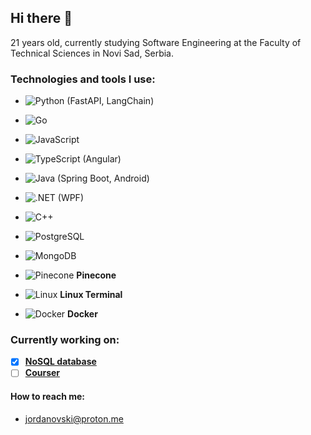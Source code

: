 ## Hi there 👋

<!--
**idzaaa9/idzaaa9** is a ✨ _special_ ✨ repository because its `README.md` (this file) appears on your GitHub profile.

Here are some ideas to get you started:

- 🔭 I’m currently working on ...
- 🌱 I’m currently learning ...
- 👯 I’m looking to collaborate on ...
- 🤔 I’m looking for help with ...
- 💬 Ask me about ...
- 📫 How to reach me: ...
- 😄 Pronouns: ...
- ⚡ Fun fact: ...
-->

21 years old, currently studying Software Engineering at the Faculty of Technical Sciences in Novi Sad, Serbia.

### Technologies and tools I use:

- ![Python](https://img.shields.io/badge/-Python-3776AB?style=flat-square&logo=python&logoColor=fff) (FastAPI, LangChain)
- ![Go](https://img.shields.io/badge/-Go-00ADD8?style=flat-square&logo=go&logoColor=fff)
- ![JavaScript](https://img.shields.io/badge/-JavaScript-F7DF1E?style=flat-square&logo=javascript&logoColor=000) 
- ![TypeScript](https://img.shields.io/badge/-TypeScript-3178C6?style=flat-square&logo=typescript&logoColor=fff) (Angular)
- ![Java](https://img.shields.io/badge/-Java-007396?style=flat-square&logo=java&logoColor=white) (Spring Boot, Android)
- ![.NET](https://img.shields.io/badge/-.NET-512BD4?style=flat-square&logo=dotnet&logoColor=white)  (WPF)
- ![C++](https://img.shields.io/badge/-C++-00599C?style=flat-square&logo=c%2B%2B&logoColor=fff) 

- ![PostgreSQL](https://img.shields.io/badge/-PostgreSQL-336791?style=flat-square&logo=postgresql&logoColor=fff) 
- ![MongoDB](https://img.shields.io/badge/-MongoDB-47A248?style=flat-square&logo=mongodb&logoColor=fff)
- ![Pinecone](https://img.shields.io/badge/-Pinecone-5C9DED?style=flat-square&logo=pinecone&logoColor=white) **Pinecone**

- ![Linux](https://img.shields.io/badge/-Linux-FCC624?style=flat-square&logo=linux&logoColor=000) **Linux Terminal**
- ![Docker](https://img.shields.io/badge/-Docker-2496ED?style=flat-square&logo=docker&logoColor=white) **Docker**

### Currently working on:

- [x] [**NoSQL database**](https://github.com/idzaaa9/NoSQLDB)
- [ ] [**Courser**](https://github.com/idzaaa9/courser)

#### How to reach me:

- [jordanovski@proton.me](mailto:jordanovski@proton.me)

